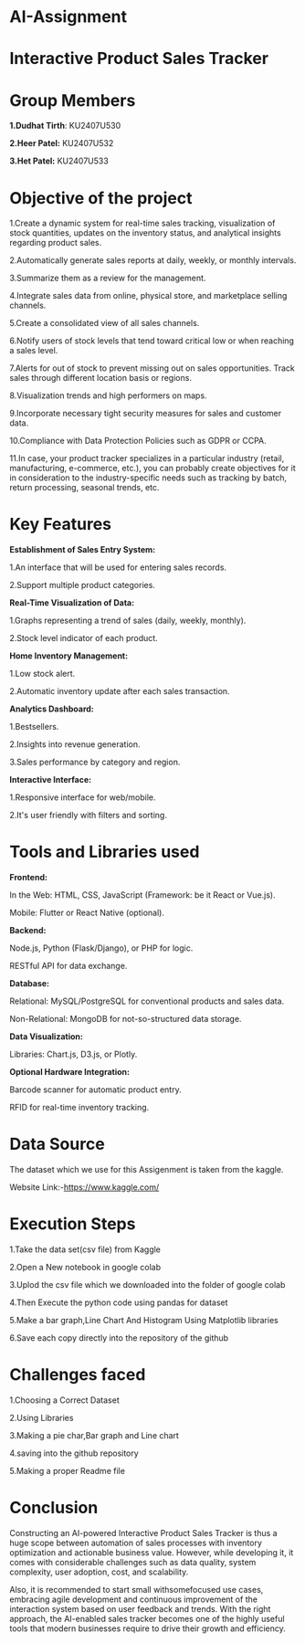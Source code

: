 # AI-Assignment
# Interactive Product Sales Tracker
# Group Members
**1.Dudhat Tirth**: KU2407U530

**2.Heer Patel:** KU2407U532

**3.Het Patel:** KU2407U533

# Objective of the project
1.Create a dynamic system for real-time sales tracking, visualization of stock quantities, updates on the inventory status, and analytical insights regarding product sales.

2.Automatically generate sales reports at daily, weekly, or monthly intervals. 

3.Summarize them as a review for the management.

4.Integrate sales data from online, physical store, and marketplace selling channels.

5.Create a consolidated view of all sales channels. 

6.Notify users of stock levels that tend toward critical low or when reaching a sales level.

7.Alerts for out of stock to prevent missing out on sales opportunities. Track sales through different location basis or regions. 

8.Visualization trends and high performers on maps. 

9.Incorporate necessary tight security measures for sales and customer data. 

10.Compliance with Data Protection Policies such as GDPR or CCPA.

11.In case, your product tracker specializes in a particular industry (retail, manufacturing, e-commerce, etc.), you can probably create objectives for it in consideration to the industry-specific needs such as tracking by batch, return processing, seasonal trends, etc.

# Key Features
**Establishment of Sales Entry System:**

1.An interface that will be used for entering sales records.

2.Support multiple product categories. 

**Real-Time Visualization of Data:**

1.Graphs representing a trend of sales (daily, weekly, monthly).

2.Stock level indicator of each product.

**Home Inventory Management:**

1.Low stock alert.

2.Automatic inventory update after each sales transaction.

**Analytics Dashboard:**

1.Bestsellers. 

2.Insights into revenue generation.

3.Sales performance by category and region.

**Interactive Interface:**

1.Responsive interface for web/mobile. 

2.It's user friendly with filters and sorting.

# Tools and Libraries used
**Frontend:**

In the Web: HTML, CSS, JavaScript (Framework: be it React or Vue.js).

Mobile: Flutter or React Native (optional).

**Backend:**

Node.js, Python (Flask/Django), or PHP for logic.

RESTful API for data exchange.

**Database:**

Relational: MySQL/PostgreSQL for conventional products and sales data.

Non-Relational: MongoDB for not-so-structured data storage.

**Data Visualization:**

Libraries: Chart.js, D3.js, or Plotly.

**Optional Hardware Integration:**

Barcode scanner for automatic product entry.

RFID for real-time inventory tracking.

# Data Source
The dataset which we use for this Assigenment is taken from the kaggle.

Website Link:-https://www.kaggle.com/

# Execution Steps

1.Take the data set(csv file) from Kaggle

2.Open a New notebook in google colab

3.Uplod the csv file which we downloaded into the folder of google colab

4.Then Execute the python code using pandas for dataset

5.Make a bar graph,Line Chart And Histogram Using Matplotlib libraries

6.Save each copy directly into the repository of the github

# Challenges faced

1.Choosing a Correct Dataset

2.Using Libraries

3.Making a pie char,Bar graph and Line chart

4.saving into the github repository

5.Making a proper Readme file

# Conclusion

Constructing an AI-powered Interactive Product Sales Tracker is thus a huge scope between automation of sales processes with inventory optimization and actionable business value. However, while developing it, it comes with considerable challenges such as data quality, system complexity, user adoption, cost, and scalability.

Also, it is recommended to start small withsomefocused use cases, embracing agile development and continuous improvement of the interaction system based on user feedback and trends. With the right approach, the AI-enabled sales tracker becomes one of the highly useful tools that modern businesses require to drive their growth and efficiency.
